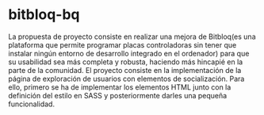 # bitbloq-bq
La propuesta de proyecto consiste en realizar una mejora de Bitbloq(es  una plataforma que permite programar placas controladoras sin tener que instalar ningún entorno de desarrollo integrado en el ordenador) para que su usabilidad sea más completa y robusta, haciendo más hincapié en la parte de la comunidad. 
El proyecto consiste en la implementación de la página de exploración de usuarios con elementos de socialización. Para ello, primero se ha de implementar los elementos HTML junto con la definición del estilo en SASS y posteriormente darles una pequeña funcionalidad.
